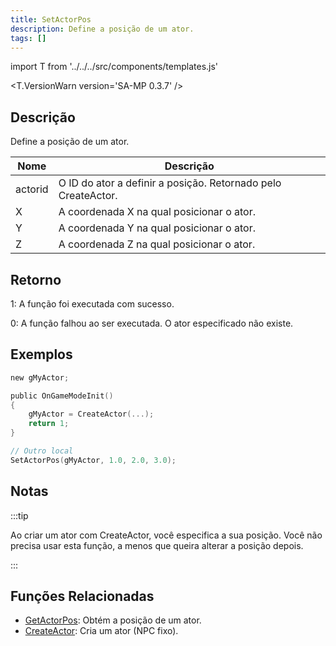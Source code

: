 ```yaml
---
title: SetActorPos
description: Define a posição de um ator.
tags: []
---
```


import T from '../../../src/components/templates.js'

<T.VersionWarn version='SA-MP 0.3.7' />

## Descrição

Define a posição de um ator.

| Nome    | Descrição                                                            |
| ------- | -------------------------------------------------------------------- |
| actorid | O ID do ator a definir a posição. Retornado pelo CreateActor.        |
| X       | A coordenada X na qual posicionar o ator.                            |
| Y       | A coordenada Y na qual posicionar o ator.                            |
| Z       | A coordenada Z na qual posicionar o ator.                            |

## Retorno

1: A função foi executada com sucesso.

0: A função falhou ao ser executada. O ator especificado não existe.

## Exemplos

```c
new gMyActor;

public OnGameModeInit()
{
    gMyActor = CreateActor(...);
    return 1;
}

// Outro local
SetActorPos(gMyActor, 1.0, 2.0, 3.0);
```

## Notas

:::tip

Ao criar um ator com CreateActor, você especifica a sua posição. Você não precisa usar esta função, a menos que queira alterar a posição depois.

:::

## Funções Relacionadas

- [GetActorPos](GetActorPos.md): Obtém a posição de um ator.
- [CreateActor](CreateActor.md): Cria um ator (NPC fixo).
